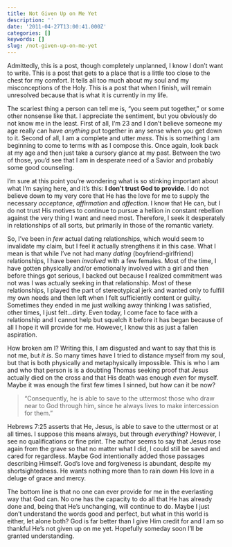 ```yaml
---
title: Not Given Up on Me Yet
description: ''
date: '2011-04-27T13:00:41.000Z'
categories: []
keywords: []
slug: /not-given-up-on-me-yet
---
```


Admittedly, this is a post, though completely unplanned, I know I don’t want to write. This is a post that gets to a place that is a little too close to the chest for my comfort. It tells all too much about my soul and my misconceptions of the Holy. This is a post that when I finish, will remain unresolved because that is what it is currently in my life.

The scariest thing a person can tell me is, “you seem put together,” or some other nonsense like that. I appreciate the sentiment, but you obviously do not know me in the least. First of all, I’m 23 and I don’t believe someone my age really can have _anything_ put together in any sense when you get down to it. Second of all, I am a complete and utter _mess_. This is something I am beginning to come to terms with as I compose this. Once again, look back at my age and then just take a cursory glance at my past. Between the two of those, you’d see that I am in desperate need of a Savior and probably some good counseling.

I’m sure at this point you’re wondering what is so stinking important about what I’m saying here, and it’s this: **I don’t trust God to provide**. I do not believe down to my very core that He has the love for me to supply the necessary _acceptance_, _affirmation_ and _affection_. I know that He can, but I do not trust His motives to continue to pursue a hellion in constant rebellion against the very thing I want and need most. Therefore, I seek it desperately in relationships of all sorts, but primarily in those of the romantic variety.

So, I’ve been in _few_ actual dating relationships, which would seem to invalidate my claim, but I feel it actually strengthens it in this case. What I mean is that while I’ve not had many _dating_ (boyfriend-girlfriend) relationships, I have been _involved_ with a few females. Most of the time, I have gotten physically and/or emotionally involved with a girl and then before things got serious, I backed out because I realized commitment was not was I was actually seeking in that relationship. Most of these relationships, I played the part of stereotypical jerk and wanted only to fulfill my own needs and then left when I felt sufficiently content or guilty. Sometimes they ended in me just walking away thinking I was satisfied, other times, I just felt…dirty. Even today, I come face to face with a relationship and I cannot help but squelch it before it has began because of all I hope it will provide for me. However, I know this as just a fallen aspiration.

How broken am I? Writing this, I am disgusted and want to say that this is not me, but _it is_. So many times have I tried to distance myself from my soul, but that is both physically and metaphysically impossible. This is who I am and who that person is is a doubting Thomas seeking proof that Jesus actually died on the cross and that His death was enough _even_ for myself. Maybe it was enough the first few times I sinned, but how can it be now?

> “Consequently, he is able to save to the uttermost those who draw near to God through him, since he always lives to make intercession for them.”

Hebrews 7:25 asserts that He, Jesus, is able to save to the uttermost or at all times. I suppose this means always, but through _everything_? However, I see no qualifications or fine print. The author seems to say that Jesus rose again from the grave so that no matter what I did, I could still be saved and cared for regardless. Maybe God intentionally added those passages describing Himself. God’s love and forgiveness is abundant, despite my shortsightedness. He wants nothing more than to rain down His love in a deluge of grace and mercy.

The bottom line is that no one can ever provide for me in the everlasting way that God can. No one has the capacity to do all that He has already done and, being that He’s unchanging, will continue to do. Maybe I just don’t understand the words good and perfect, but what in this world is either, let alone both? God is far better than I give Him credit for and I am so thankful He’s not given up on me yet. Hopefully someday soon I’ll be granted understanding.
